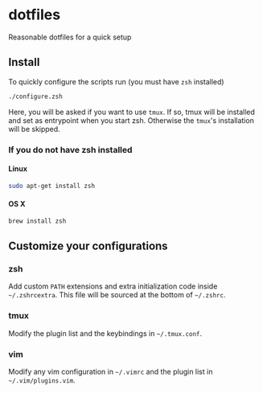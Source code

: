 # dotfiles

Reasonable dotfiles for a quick setup

## Install

To quickly configure the scripts run (you must have `zsh` installed)

```zsh
./configure.zsh
```

Here, you will be asked if you want to use `tmux`. If so, tmux will be installed and set as entrypoint when you start zsh. Otherwise the `tmux`'s installation will be skipped.

### If you do not have zsh installed

#### Linux

```bash
sudo apt-get install zsh
```

#### OS X

```bash
brew install zsh
```

## Customize your configurations

### zsh

Add custom `PATH` extensions and extra initialization code inside `~/.zshrcextra`. This file will be sourced at the bottom of `~/.zshrc`.

### tmux

Modify the plugin list and the keybindings in `~/.tmux.conf`.

### vim

Modify any vim configuration in `~/.vimrc` and the plugin list in `~/.vim/plugins.vim`.

